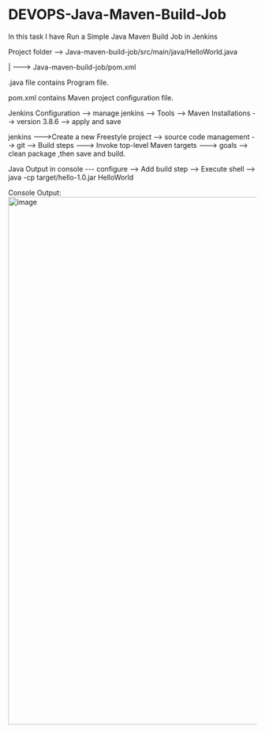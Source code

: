 # DEVOPS-Java-Maven-Build-Job

In this task I have Run a Simple Java Maven Build Job in Jenkins

Project folder --> Java-maven-build-job/src/main/java/HelloWorld.java 

  | ---> Java-maven-build-job/pom.xml

.java file contains Program file.


pom.xml contains Maven project configuration file.


Jenkins Configuration --> manage jenkins --> Tools --> Maven Installations --> version 3.8.6 --> apply and save

jenkins --->Create a new Freestyle project --> source code management --> git --> Build steps ---> Invoke top-level Maven targets ---> goals --> clean package ,then save and build.


Java Output in console --- configure --> Add build step --> Execute shell --> java -cp target/hello-1.0.jar HelloWorld




Console Output:
<img width="1876" height="1068" alt="image" src="https://github.com/user-attachments/assets/82470684-7e40-4119-8263-eeab9683ef7b" />


